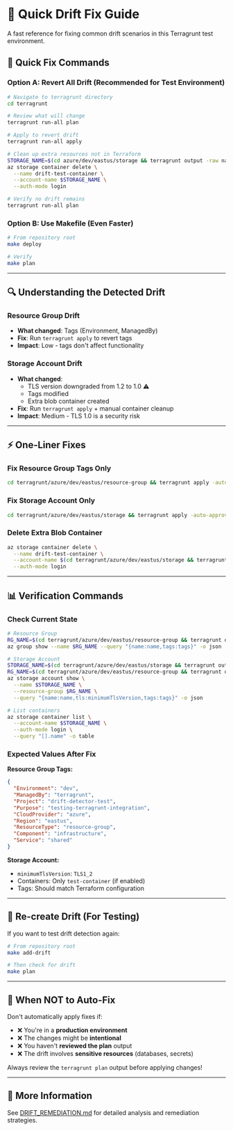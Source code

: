 # 🚀 Quick Drift Fix Guide

A fast reference for fixing common drift scenarios in this Terragrunt test environment.

## 🎯 Quick Fix Commands

### Option A: Revert All Drift (Recommended for Test Environment)

```bash
# Navigate to terragrunt directory
cd terragrunt

# Review what will change
terragrunt run-all plan

# Apply to revert drift
terragrunt run-all apply

# Clean up extra resources not in Terraform
STORAGE_NAME=$(cd azure/dev/eastus/storage && terragrunt output -raw name)
az storage container delete \
  --name drift-test-container \
  --account-name $STORAGE_NAME \
  --auth-mode login

# Verify no drift remains
terragrunt run-all plan
```

### Option B: Use Makefile (Even Faster)

```bash
# From repository root
make deploy

# Verify
make plan
```

---

## 🔍 Understanding the Detected Drift

### Resource Group Drift
- **What changed**: Tags (Environment, ManagedBy)
- **Fix**: Run `terragrunt apply` to revert tags
- **Impact**: Low - tags don't affect functionality

### Storage Account Drift
- **What changed**: 
  - TLS version downgraded from 1.2 to 1.0 ⚠️
  - Tags modified
  - Extra blob container created
- **Fix**: Run `terragrunt apply` + manual container cleanup
- **Impact**: Medium - TLS 1.0 is a security risk

---

## ⚡ One-Liner Fixes

### Fix Resource Group Tags Only
```bash
cd terragrunt/azure/dev/eastus/resource-group && terragrunt apply -auto-approve
```

### Fix Storage Account Only
```bash
cd terragrunt/azure/dev/eastus/storage && terragrunt apply -auto-approve
```

### Delete Extra Blob Container
```bash
az storage container delete \
  --name drift-test-container \
  --account-name $(cd terragrunt/azure/dev/eastus/storage && terragrunt output -raw name) \
  --auth-mode login
```

---

## 📊 Verification Commands

### Check Current State
```bash
# Resource Group
RG_NAME=$(cd terragrunt/azure/dev/eastus/resource-group && terragrunt output -raw name)
az group show --name $RG_NAME --query "{name:name,tags:tags}" -o json

# Storage Account
STORAGE_NAME=$(cd terragrunt/azure/dev/eastus/storage && terragrunt output -raw name)
RG_NAME=$(cd terragrunt/azure/dev/eastus/resource-group && terragrunt output -raw name)
az storage account show \
  --name $STORAGE_NAME \
  --resource-group $RG_NAME \
  --query "{name:name,tls:minimumTlsVersion,tags:tags}" -o json

# List containers
az storage container list \
  --account-name $STORAGE_NAME \
  --auth-mode login \
  --query "[].name" -o table
```

### Expected Values After Fix

**Resource Group Tags:**
```json
{
  "Environment": "dev",
  "ManagedBy": "terragrunt",
  "Project": "drift-detector-test",
  "Purpose": "testing-terragrunt-integration",
  "CloudProvider": "azure",
  "Region": "eastus",
  "ResourceType": "resource-group",
  "Component": "infrastructure",
  "Service": "shared"
}
```

**Storage Account:**
- `minimumTlsVersion`: `TLS1_2`
- Containers: Only `test-container` (if enabled)
- Tags: Should match Terraform configuration

---

## 🔄 Re-create Drift (For Testing)

If you want to test drift detection again:

```bash
# From repository root
make add-drift

# Then check for drift
make plan
```

---

## 🛑 When NOT to Auto-Fix

Don't automatically apply fixes if:
- ❌ You're in a **production environment**
- ❌ The changes might be **intentional**
- ❌ You haven't **reviewed the plan** output
- ❌ The drift involves **sensitive resources** (databases, secrets)

Always review the `terragrunt plan` output before applying changes!

---

## 📖 More Information

See [DRIFT_REMEDIATION.md](../DRIFT_REMEDIATION.md) for detailed analysis and remediation strategies.

